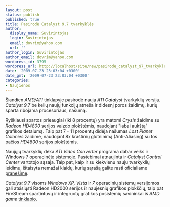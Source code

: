 ```yaml
---
layout: post
status: publish
published: true
title: Pasirodė Catalyst 9.7 tvarkyklės
author:
  display_name: Suvirintojas
  login: Suvirintojas
  email: dovrim@yahoo.com
  url: ''
author_login: Suvirintojas
author_email: dovrim@yahoo.com
wordpress_id: 3795
wordpress_url: http://localhost/site/new/pasirode_catalyst_97_tvarkykles/
date: '2009-07-23 23:03:04 +0300'
date_gmt: '2009-07-23 23:03:04 +0300'
categories:
- Naujienos
---
```

<p>Šiandien <i>AMD/ATI</i> tinklapyje pasirodė nauja <i>ATI Catalyst</i> tvarkyklių versija. <i>Catalyst 9.7</i> be kelių naujų funkcijų atneša ir didesnį poros žaidimų, kurių sparta ribojama procesoriaus, našumą.</p>
<p>Ryškiausi spartos prieaugiai (iki 8 procentų) yra matomi <i>Crysis</i> žaidime su <i>Radeon HD4800</i> serijos vaizdo plokštėmis, naudojant "labai aukštą" grafikos detalumą. Taip pat 7 - 11 procentų didėja našumas <i>Lost Planet Colonies</i> žaidime, naudojant 8x kraštinių glotninimą (Anti-Aliasing) su tos pačios <i>HD4800</i> serijos plokštėmis.</p>
<p>Naujųjų tvarkyklių dėka <i>ATI Video Converter</i> programa dabar veiks ir Windows 7 operacinėje sistemoje. Pastebimai atnaujinta ir <i>Catalyst Control Center</i> vartotojo sąsaja. Taip pat, kaip ir su kiekvienu nauju tvarkyklių leidimu, ištaisyta nemažai klaidų, kurių sąrašą galite rasti oficialiame <a class="ns" href="http://www2.ati.com/relnotes/Catalyst_97_release_notes.pdf">pranešime</a>.</p>
<p><i>Catalyst 9.7</i> visoms <i>Windows XP, Vista</i> ir <i>7</i> operacinių sistemų versijomos gali atsisiųsti Radeon HD2000 serijos ir naujesnių grafikos plokščių, taip pat FireStream spartintuvų ir integruotų grafikos posistemių savininkai iš <i>AMD game</i> <a class="ns" href="http://game.amd.com/us-en/drivers_catalyst.aspx">tinklapio</a>.<br /></p>
